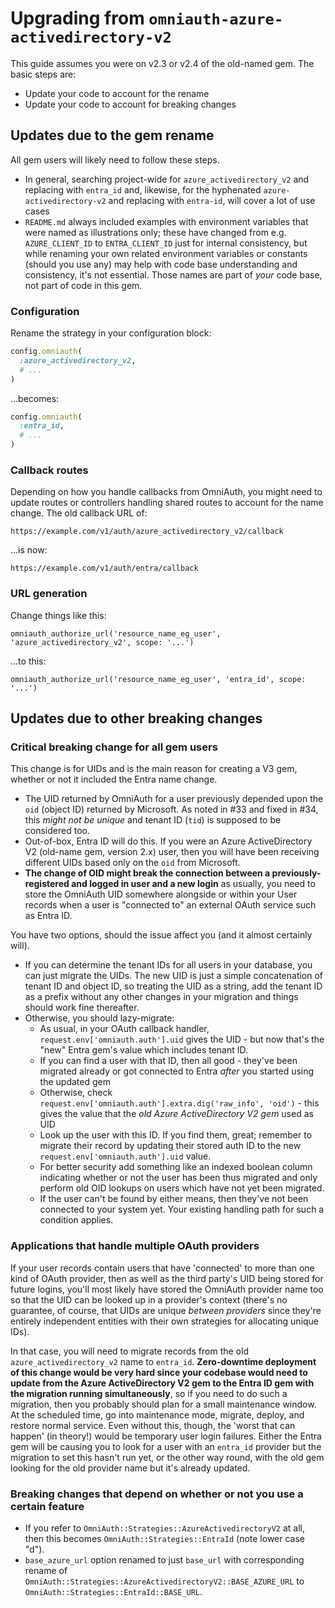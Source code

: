 # Upgrading from `omniauth-azure-activedirectory-v2`

This guide assumes you were on v2.3 or v2.4 of the old-named gem. The basic steps are:

* Update your code to account for the rename
* Update your code to account for breaking changes



## Updates due to the gem rename

All gem users will likely need to follow these steps.

* In general, searching project-wide for `azure_activedirectory_v2` and replacing with `entra_id` and, likewise, for the hyphenated `azure-activedirectory-v2` and replacing with `entra-id`, will cover a lot of use cases
* `README.md` always included examples with environment variables that were named as illustrations only; these have changed from e.g. `AZURE_CLIENT_ID` to `ENTRA_CLIENT_ID` just for internal consistency, but while renaming your own related environment variables or constants (should you use any) may help with code base understanding and consistency, it's not essential. Those names are part of _your_ code base, not part of code in this gem.

### Configuration

Rename the strategy in your configuration block:

```ruby
config.omniauth(
  :azure_activedirectory_v2,
  # ...
)
```

...becomes:

```ruby
config.omniauth(
  :entra_id,
  # ...
)
```

### Callback routes

Depending on how you handle callbacks from OmniAuth, you might need to update routes or controllers handling shared routes to account for the name change. The old callback URL of:

```
https://example.com/v1/auth/azure_activedirectory_v2/callback
```

...is now:

```
https://example.com/v1/auth/entra/callback
```

### URL generation

Change things like this:

```
omniauth_authorize_url('resource_name_eg_user', 'azure_activedirectory_v2', scope: '...')
```

...to this:

```
omniauth_authorize_url('resource_name_eg_user', 'entra_id', scope: '...')
```



## Updates due to other breaking changes

### Critical breaking change for all gem users

This change is for UIDs and is the main reason for creating a V3 gem, whether or not it included the Entra name change.

* The UID returned by OmniAuth for a user previously depended upon the `oid` (object ID) returned by Microsoft. As noted in #33 and fixed in #34, this _might not be unique_ and tenant ID (`tid`) is supposed to be considered too.
* Out-of-box, Entra ID will do this. If you were an Azure ActiveDirectory V2 (old-name gem, version 2.x) user, then you will have been receiving different UIDs based only on the `oid` from Microsoft.
* **The change of OID might break the connection between a previously-registered and logged in user and a new login** as usually, you need to store the OmniAuth UID somewhere alongside or within your User records when a user is "connected to" an external OAuth service such as Entra ID.

You have two options, should the issue affect you (and it almost certainly will).

* If you can determine the tenant IDs for all users in your database, you can just migrate the UIDs. The new UID is just a simple concatenation of tenant ID and object ID, so treating the UID as a string, add the tenant ID as a prefix without any other changes in your migration and things should work fine thereafter.
* Otherwise, you should lazy-migrate:
  - As usual, in your OAuth callback handler, `request.env['omniauth.auth'].uid` gives the UID - but now that's the "new" Entra gem's value which includes tenant ID.
  - If you can find a user with that ID, then all good - they've been migrated already or got connected to Entra *after* you started using the updated gem
  - Otherwise, check `request.env['omniauth.auth'].extra.dig('raw_info', 'oid')` - this gives the value that the *old Azure ActiveDirectory V2 gem* used as UID
  - Look up the user with this ID. If you find them, great; remember to migrate their record by updating their stored auth ID to the new `request.env['omniauth.auth'].uid` value.
  - For better security add something like an indexed boolean column indicating whether or not the user has been thus migrated and only perform old OID lookups on users which have not yet been migrated.
  - If the user can't be found by either means, then they've not been connected to your system yet. Your existing handling path for such a condition applies.

### Applications that handle multiple OAuth providers

If your user records contain users that have 'connected' to more than one kind of OAuth provider, then as well as the third party's UID being stored for future logins, you'll most likely have stored the OmniAuth provider name too so that the UID can be looked up in a provider's context (there's no guarantee, of course, that UIDs are unique *between providers* since they're entirely independent entities with their own strategies for allocating unique IDs).

In that case, you will need to migrate records from the old `azure_activedirectory_v2` name to `entra_id`. **Zero-downtime deployment of this change would be very hard since your codebase would need to update from the Azure ActiveDirectory V2 gem to the Entra ID gem with the migration running simultaneously**, so if you need to do such a migration, then you probably should plan for a small maintenance window. At the scheduled time, go into maintenance mode, migrate, deploy, and restore normal service. Even without this, though, the 'worst that can happen' (in theory!) would be temporary user login failures. Either the Entra gem will be causing you to look for a user with an `entra_id` provider but the migration to set this hasn't run yet, or the other way round, with the old gem looking for the old provider name but it's already updated.

### Breaking changes that depend on whether or not you use a certain feature

* If you refer to `OmniAuth::Strategies::AzureActivedirectoryV2` at all, then this becomes `OmniAuth::Strategies::EntraId` (note lower case "d").
* `base_azure_url` option renamed to just `base_url` with corresponding rename of `OmniAuth::Strategies::AzureActivedirectoryV2::BASE_AZURE_URL` to `OmniAuth::Strategies::EntraId::BASE_URL`.
